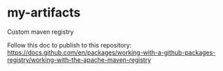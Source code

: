 # my-artifacts

Custom maven registry

Follow this doc to publish to this repository: https://docs.github.com/en/packages/working-with-a-github-packages-registry/working-with-the-apache-maven-registry
